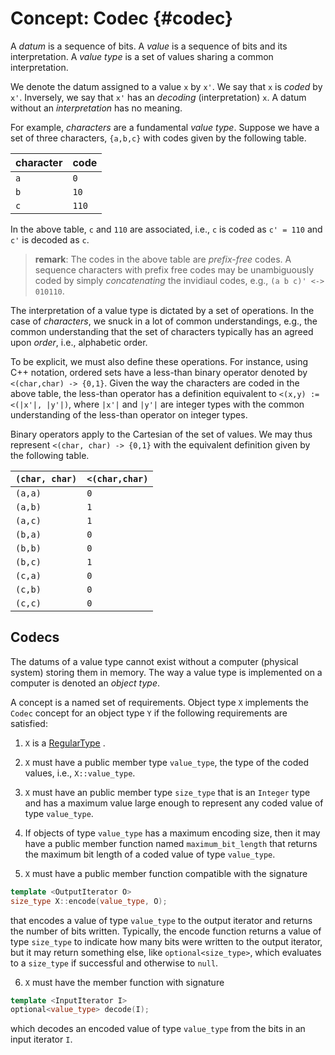 Concept: Codec {#codec}
=======================

A *datum* is a sequence of bits. A *value* is a sequence of bits and its interpretation. A *value type* is a set of values sharing a common interpretation.

We denote the datum assigned to a value `x` by `x'`. We say that `x` is *coded* by `x'`. Inversely, we say that `x'` has an *decoding* (interpretation) `x`. A datum without an *interpretation* has no meaning.

For example, *characters* are a fundamental *value type*. Suppose we have a set of three characters, `{a,b,c}` with codes given by the following table.

| character | code  |
|-----------|-------|
| `a`       | `0`   |
| `b`       | `10`  |
| `c`       | `110` |

In the above table, `c` and `110` are associated, i.e., `c` is coded as `c' = 110` and `c'` is decoded as `c`.

> **remark**: The codes in the above table are *prefix-free* codes. A sequence characters with prefix free codes may be unambiguously coded by simply *concatenating* the invidiaul codes, e.g., `(a b c)' <-> 010110`.

The interpretation of a value type is dictated by a set of operations. In the case of *characters*, we snuck in a lot of common understandings, e.g., the common understanding that the set of characters typically has an agreed upon *order*, i.e., alphabetic order.

To be explicit, we must also define these operations. For instance, using C++ notation, ordered sets have a less-than binary operator denoted by `<(char,char) -> {0,1}`. Given the way the characters are coded in the above table, the less-than operator has a definition equivalent to `<(x,y) := <(|x'|, |y'|)`, where `|x'|` and `|y'|` are integer types with the common understanding of the less-than operator on integer types.

Binary operators apply to the Cartesian of the set of values. We may thus represent `<(char, char) -> {0,1}` with the equivalent definition given by the following table.

| `(char, char)` | `<(char,char)` |
| -------------- | -------------- |
| `(a,a)`        | `0`            |
| `(a,b)`        | `1`            |
| `(a,c)`        | `1`            |
| `(b,a)`        | `0`            |
| `(b,b)`        | `0`            |
| `(b,c)`        | `1`            |
| `(c,a)`        | `0`            |
| `(c,b)`        | `0`            |
| `(c,c)`        | `0`            |

Codecs
------

The datums of a value type cannot exist without a computer (physical system) storing them in memory. The way a value type is implemented on a computer is denoted an *object type*.

A concept is a named set of requirements. Object type `X` implements the `Codec` concept for an object type `Y` if the following requirements are satisfied:

1. `X` is a [RegularType](./REGULAR_TYPE_CONCEPT.md) .

2. `X` must have a public member type `value_type`, the type of the coded values, i.e., `X::value_type`.

3. `X` must have an public member type `size_type` that is an `Integer` type and has a maximum value large enough to represent any coded value of type `value_type`.

4. If objects of type `value_type` has a maximum encoding size, then it may have a public member function named `maximum_bit_length` that returns the maximum bit length of a coded value of type `value_type`.

5. `X` must have a public member function compatible with the signature

~~~ cpp
template <OutputIterator O>
size_type X::encode(value_type, O);
~~~

that encodes a value of type `value_type` to the output iterator and returns the number of bits written. Typically, the encode function returns a value of type `size_type` to indicate how many bits were written to the output iterator, but
it may return something else, like `optional<size_type>`, which evaluates to a `size_type` if successful and otherwise to `null`.

6. `X` must have the member function with signature

~~~ cpp
template <InputIterator I>
optional<value_type> decode(I);
~~~

which decodes an encoded value of type `value_type` from the bits in an input iterator `I`.
